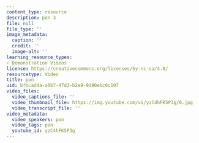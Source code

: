 ```yaml
---
content_type: resource
description: pon 3
file: null
file_type: ''
image_metadata:
  caption: ''
  credit: ''
  image-alt: ''
learning_resource_types:
- Demonstration Videos
license: https://creativecommons.org/licenses/by-nc-sa/4.0/
resourcetype: Video
title: pon
uid: bfbcad4a-a0b7-47d2-b2e9-9d80ebc0c107
video_files:
  video_captions_file: ''
  video_thumbnail_file: https://img.youtube.com/vi/yzC4hFK5P3g/0.jpg
  video_transcript_file: ''
video_metadata:
  video_speakers: pon
  video_tags: pon
  youtube_id: yzC4hFK5P3g
---
```

